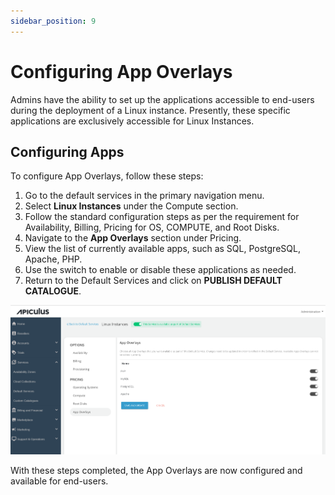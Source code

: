 ```yaml
---
sidebar_position: 9
---
```

# Configuring App Overlays

Admins have the ability to set up the applications accessible to end-users during the deployment of a Linux instance. Presently, these specific applications are exclusively accessible for Linux Instances.  
## Configuring Apps

To configure App Overlays, follow these steps:

1. Go to the default services in the primary navigation menu.
2. Select **Linux Instances** under the Compute section.
3. Follow the standard configuration steps as per the requirement for Availability, Billing, Pricing for OS, COMPUTE, and Root Disks.
4. Navigate to the **App Overlays** section under Pricing.
5. View the list of currently available apps, such as SQL, PostgreSQL, Apache, PHP.
6. Use the switch to enable or disable these applications as needed.
7. Return to the Default Services and click on **PUBLISH DEFAULT CATALOGUE**.

![Configuring App Overlays](img/ConfiguringAppOverlays.png)

With these steps completed, the App Overlays are now configured and available for end-users.